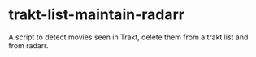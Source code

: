 # trakt-list-maintain-radarr
A script to detect movies seen in Trakt,  delete them from a trakt list and from radarr. 
